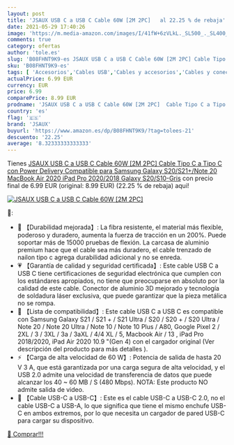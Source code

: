 ```yaml
---
layout: post
title: 'JSAUX USB C a USB C Cable 60W [2M 2PC]   al 22.25 % de rebaja'
date: 2021-05-29 17:40:26
image: 'https://m.media-amazon.com/images/I/41fW+6zVLkL._SL500_._SL400_.jpg'
comments: true
category: ofertas
author: 'tole.es'
slug: 'B08FHNT9K9-es JSAUX USB C a USB C Cable 60W [2M 2PC] Cable Tipo C a Tipo...'
sku: 'B08FHNT9K9-es'
tags: [ 'Accesorios','Cables USB','Cables y accesorios','Cables y conectores','Informática','ipad','jsaux', ]
actualPrice: 6.99 EUR
currency: EUR
price: 6.99
comparePrice: 8.99 EUR
prodname: 'JSAUX USB C a USB C Cable 60W [2M 2PC]  Cable Tipo C a Tipo C con Power Delivery Compatible para Samsung Galaxy S20/S21+/Note 20 MacBook Air 2020 iPad Pro 2020/2018 Galaxy S20/S10-Gris'
country: 'es'
flag: '🇪🇸'
brand: 'JSAUX'
buyurl: 'https://www.amazon.es/dp/B08FHNT9K9/?tag=tolees-21'
descuento: '22.25'
average: '8.32333333333333'
---
```


Tienes [JSAUX USB C a USB C Cable 60W [2M 2PC]  Cable Tipo C a Tipo C con Power Delivery Compatible para Samsung Galaxy S20/S21+/Note 20 MacBook Air 2020 iPad Pro 2020/2018 Galaxy S20/S10-Gris](https://www.amazon.es/dp/B08FHNT9K9/?tag=tolees-21) con precio final de  6.99 EUR (original: 8.99 EUR) (22.25 %  de rebaja) aqui!

[![JSAUX USB C a USB C Cable 60W [2M 2PC]  ](https://m.media-amazon.com/images/I/41fW+6zVLkL._SL500_._SL400_.jpg)](https://www.amazon.es/dp/B08FHNT9K9/?tag=tolees-21)

🔎:

- 💪 【Durabilidad mejorada】: La fibra resistente, el material más flexible, poderoso y duradero, aumenta la fuerza de tracción en un 200%. Puede soportar más de 15000 pruebas de flexión. La carcasa de aluminio premium hace que el cable sea más duradero, el cable trenzado de nailon tipo c agrega durabilidad adicional y no se enreda.
- 💗 【Garantía de calidad y seguridad certificada】: Este cable USB C a USB C tiene certificaciones de seguridad electrónica que cumplen con los estándares apropiados, no tiene que preocuparse en absoluto por la calidad de este cable. Conector de aluminio 3D mejorado y tecnología de soldadura láser exclusiva, que puede garantizar que la pieza metálica no se rompa.
- 📲 【Lista de compatibilidad】: Este cable USB C a USB C es compatible con Samsung Galaxy S21 / S21 + / S21 Ultra / S20 / S20 + / S20 Ultra / Note 20 / Note 20 Ultra / Note 10 / Note 10 Plus / A80, Google Pixel 2 / 2XL / 3 / 3XL / 3a / 3aXL / 4/4 XL / 5, Macbook Air / 13 , iPad Pro 2018/2020, iPad Air 2020 10.9 "(Gen 4) con el cargador original (Ver descripción del producto para más detalles ).
- ⚡ 【Carga de alta velocidad de 60 W】: Potencia de salida de hasta 20 V 3 A, que está garantizada por una carga segura de alta velocidad, y el USB 2.0 admite una velocidad de transferencia de datos que puede alcanzar los 40 ~ 60 MB / S (480 Mbps). NOTA: Este producto NO admite salida de video.
- 📢 【Cable USB-C a USB-C】: Este es el cable USB-C a USB-C 2.0, no el cable USB-C a USB-A, lo que significa que tiene el mismo enchufe USB-C en ambos extremos, por lo que necesita un cargador de pared USB-C para cargar su dispositivo.

[🛒 Comprar!!!](https://www.amazon.es/dp/B08FHNT9K9/?tag=tolees-21)
